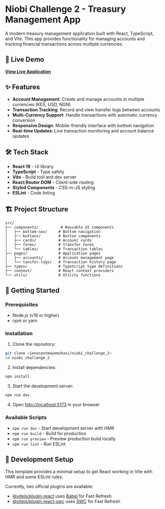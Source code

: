 # Niobi Challenge 2 - Treasury Management App

A modern treasury management application built with React, TypeScript, and Vite. This app provides functionality for managing accounts and tracking financial transactions across multiple currencies.

## 🚀 Live Demo

[**View Live Application**](https://niobi-challenge-2.vercel.app/)

## ✨ Features

- **Account Management**: Create and manage accounts in multiple currencies (KES, USD, NGN)
- **Transaction Tracking**: Record and view transfer logs between accounts
- **Multi-Currency Support**: Handle transactions with automatic currency conversion
- **Responsive Design**: Mobile-friendly interface with bottom navigation
- **Real-time Updates**: Live transaction monitoring and account balance updates

## 🛠️ Tech Stack

- **React 19** - UI library
- **TypeScript** - Type safety
- **Vite** - Build tool and dev server
- **React Router DOM** - Client-side routing
- **Styled Components** - CSS-in-JS styling
- **ESLint** - Code linting

## 🏗️ Project Structure

```
src/
├── components/          # Reusable UI components
│   ├── bottom-nav/     # Bottom navigation
│   ├── buttons/        # Button components
│   ├── cards/          # Account cards
│   ├── forms/          # Transfer forms
│   └── tables/         # Transaction tables
├── pages/              # Application pages
│   ├── accounts/       # Account management page
│   └── tansfer-logs/   # Transaction history page
├── types/              # TypeScript type definitions
├── context/            # React context providers
└── utils/              # Utility functions
```

## 🚀 Getting Started

### Prerequisites

- Node.js (v18 or higher)
- npm or yarn

### Installation

1. Clone the repository:

```bash
git clone <innocentmayemuhavi/niobi_challenge_2>
cd niobi_challenge_2
```

2. Install dependencies:

```bash
npm install
```

3. Start the development server:

```bash
npm run dev
```

4. Open [http://localhost:5173](http://localhost:5173) in your browser

### Available Scripts

- `npm run dev` - Start development server with HMR
- `npm run build` - Build for production
- `npm run preview` - Preview production build locally
- `npm run lint` - Run ESLint

## 🔧 Development Setup

This template provides a minimal setup to get React working in Vite with HMR and some ESLint rules.

Currently, two official plugins are available:

- [@vitejs/plugin-react](https://github.com/vitejs/vite-plugin-react/blob/main/packages/plugin-react) uses [Babel](https://babeljs.io/) for Fast Refresh
- [@vitejs/plugin-react-swc](https://github.com/vitejs/vite-plugin-react/blob/main/packages/plugin-react-swc) uses [SWC](https://swc.rs/) for Fast Refresh
